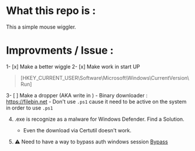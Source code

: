 # What this repo is : 
This a simple mouse wiggler.




# Improvments / Issue : 

1- [x] Make a better wiggle
2- [x] Make work in start UP
> [HKEY_CURRENT_USER\Software\Microsoft\Windows\CurrentVersion\Run] 

3- [ ] Make a dropper (AKA write in )
    - Binary downloader : https://filebin.net
    - Don't use `.ps1` cause it need to be active on the system in order to use `.ps1`

4. .exe is recognize as a malware for Windows Defender. Find a Solution. 
   - Even the download via Certutil doesn't work. 


5. :warning: Need to have a way to bypass auth windows session [Bypass](https://mspoweruser.com/2-ways-to-bypass-windows-10-login-screen-without-password/#Method_2_Bypass_Windows_10_login_with_Command_Prompt)